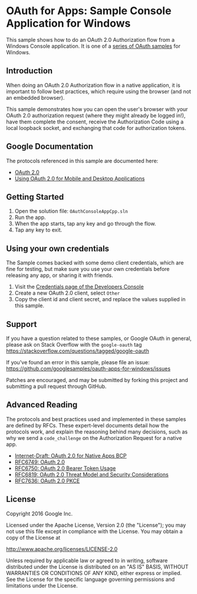 OAuth for Apps: Sample Console Application for Windows
======================================================

This sample shows how to do an OAuth 2.0 Authorization flow from a Windows
Console application. It is one of a [series of OAuth samples](../README.md)
for Windows.

Introduction
------------

When doing an OAuth 2.0 Authorization flow in a native application, it is 
important to follow best practices, which require using the browser (and not 
an embedded browser).

This sample demonstrates how you can open the user's browser with your OAuth 2.0
authorization request (where they might already be logged in!), have them
complete the consent, receive the Authorization Code using a local loopback
socket, and exchanging that code for authorization tokens.

Google Documentation
--------------------

The protocols referenced in this sample are documented here:

- [OAuth 2.0](https://developers.google.com/identity/protocols/OAuth2)
- [Using OAuth 2.0 for Mobile and Desktop Applications](https://developers.google.com/identity/protocols/OAuth2InstalledApp)

Getting Started
---------------

1. Open the solution file: `OAuthConsoleAppCpp.sln`
2. Run the app.
3. When the app starts, tap any key and go through the flow.
4. Tap any key to exit.


Using your own credentials
--------------------------

The Sample comes backed with some demo client credentials, which are fine for
testing, but make sure you use your own credentials before releasing any app,
or sharing it with friends.

1. Visit the [Credentials page of the Developers Console](https://console.developers.google.com/apis/credentials?project=_)
2. Create a new OAuth 2.0 client, select `Other`
3. Copy the client id and client secret, and replace the values supplied in this
   sample.


Support
-------

If you have a question related to these samples, or Google OAuth in general,
please ask on Stack Overflow with the `google-oauth` tag
 https://stackoverflow.com/questions/tagged/google-oauth

If you've found an error in this sample, please file an issue:
https://github.com/googlesamples/oauth-apps-for-windows/issues

Patches are encouraged, and may be submitted by forking this project and
submitting a pull request through GitHub.

Advanced Reading
----------------

The protocols and best practices used and implemented in these samples are
defined by RFCs. These expert-level documents detail how the protocols work,
and explain the reasoning behind many decisions, such as why we send a
`code_challenge` on the Authorization Request for a native app.

- [Internet-Draft: OAuth 2.0 for Native Apps BCP](https://tools.ietf.org/html/draft-ietf-oauth-native-apps)
- [RFC6749: OAuth 2.0](https://tools.ietf.org/html/rfc6749)
- [RFC6750: OAuth 2.0 Bearer Token Usage](https://tools.ietf.org/html/rfc6750)
- [RFC6819: OAuth 2.0 Threat Model and Security Considerations](https://tools.ietf.org/html/rfc6819)
- [RFC7636: OAuth 2.0 PKCE](https://tools.ietf.org/html/rfc7636)

License
-------

Copyright 2016 Google Inc.

Licensed under the Apache License, Version 2.0 (the "License");
you may not use this file except in compliance with the License.
You may obtain a copy of the License at

http://www.apache.org/licenses/LICENSE-2.0

Unless required by applicable law or agreed to in writing, software
distributed under the License is distributed on an "AS IS" BASIS,
WITHOUT WARRANTIES OR CONDITIONS OF ANY KIND, either express or implied.
See the License for the specific language governing permissions and
limitations under the License.
